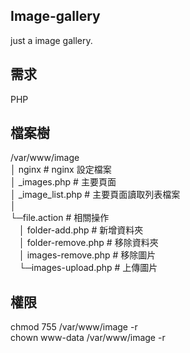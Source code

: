 ## Image-gallery
just a image gallery.

## 需求
PHP

## 檔案樹
/var/www/image<br>
│  nginx # nginx 設定檔案<br>
│  _images.php # 主要頁面<br>
│  _image_list.php # 主要頁面讀取列表檔案<br>
│<br>
└─file.action # 相關操作<br>
　│ folder-add.php # 新增資料夾<br>
　│ folder-remove.php # 移除資料夾<br>
　│ images-remove.php # 移除圖片<br>
　└─images-upload.php # 上傳圖片<br>
        
## 權限
chmod 755 /var/www/image -r<br>
chown www-data /var/www/image -r
